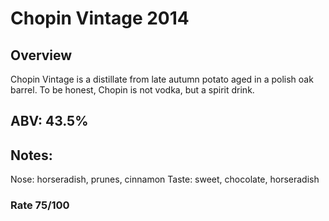 # Chopin Vintage 2014

## Overview 
Chopin Vintage is a distillate from late autumn potato aged in a polish oak barrel. To be honest, Chopin is not vodka, but a spirit drink.

## ABV: 43.5%

## Notes: 
Nose: horseradish, prunes, cinnamon
Taste: sweet, chocolate, horseradish

### Rate 75/100

